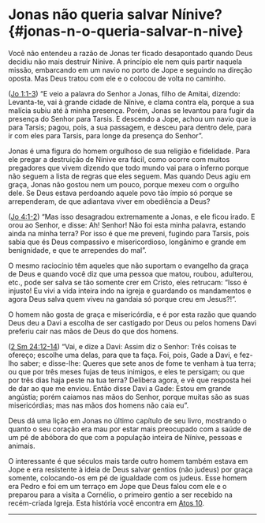 # Jonas não queria salvar Nínive? {#jonas-n-o-queria-salvar-n-nive}

Você não entendeu a razão de Jonas ter ficado desapontado quando Deus decidiu não mais destruir Nínive. A princípio ele nem quis partir naquela missão, embarcando em um navio no porto de Jope e seguindo na direção oposta. Mas Deus tratou com ele e o colocou de volta no caminho.

([Jo 1:1-3](http://bibliaonline.com.br/acf/jo/1/1-3)) “E veio a palavra do Senhor a Jonas, filho de Amitai, dizendo: Levanta-te, vai à grande cidade de Nínive, e clama contra ela, porque a sua malícia subiu até à minha presença. Porém, Jonas se levantou para fugir da presença do Senhor para Tarsis. E descendo a Jope, achou um navio que ia para Tarsis; pagou, pois, a sua passagem, e desceu para dentro dele, para ir com eles para Tarsis, para longe da presença do Senhor”.

Jonas é uma figura do homem orgulhoso de sua religião e fidelidade. Para ele pregar a destruição de Nínive era fácil, como ocorre com muitos pregadores que vivem dizendo que todo mundo vai para o inferno porque não seguem a lista de regras que eles seguem. Mas quando Deus agiu em graça, Jonas não gostou nem um pouco, porque mexeu com o orgulho dele. Se Deus estava perdoando aquele povo tão ímpio só porque se arrependeram, de que adiantava viver em obediência a Deus?

([Jo 4:1-2](http://bibliaonline.com.br/acf/jo/4/1-2)) “Mas isso desagradou extremamente a Jonas, e ele ficou irado. E orou ao Senhor, e disse: Ah! Senhor! Não foi esta minha palavra, estando ainda na minha terra? Por isso é que me preveni, fugindo para Tarsis, pois sabia que és Deus compassivo e misericordioso, longânimo e grande em benignidade, e que te arrependes do mal”.

O mesmo raciocínio têm aqueles que não suportam o evangelho da graça de Deus e quando você diz que uma pessoa que matou, roubou, adulterou, etc., pode ser salva se tão somente crer em Cristo, eles retrucam: “Isso é injusto! Eu vivi a vida inteira indo na igreja e guardando os mandamentos e agora Deus salva quem viveu na gandaia só porque creu em Jesus?!”.

O homem não gosta de graça e misericórdia, e é por esta razão que quando Deus deu a Davi a escolha de ser castigado por Deus ou pelos homens Davi preferiu cair nas mãos de Deus do que dos homens.

([2 Sm 24:12-14](http://bibliaonline.com.br/acf/2sm/24/12-14)) “Vai, e dize a Davi: Assim diz o Senhor: Três coisas te ofereço; escolhe uma delas, para que ta faça. Foi, pois, Gade a Davi, e fez-lho saber; e disse-lhe: Queres que sete anos de fome te venham à tua terra; ou que por três meses fujas de teus inimigos, e eles te persigam; ou que por três dias haja peste na tua terra? Delibera agora, e vê que resposta hei de dar ao que me enviou. Então disse Davi a Gade: Estou em grande angústia; porém caiamos nas mãos do Senhor, porque muitas são as suas misericórdias; mas nas mãos dos homens não caia eu”.

Deus dá uma lição em Jonas no último capítulo de seu livro, mostrando o quanto o seu coração era mau por estar mais preocupado com a saúde de um pé de abóbora do que com a população inteira de Nínive, pessoas e animais.

O interessante é que séculos mais tarde outro homem também estava em Jope e era resistente à ideia de Deus salvar gentios (não judeus) por graça somente, colocando-os em pé de igualdade com os judeus. Esse homem era Pedro e foi em um terraço em Jope que Deus falou com ele e o preparou para a visita a Cornélio, o primeiro gentio a ser recebido na recém-criada Igreja. Esta história você encontra em [Atos 10](http://bibliaonline.com.br/acf/atos/10).

*****
